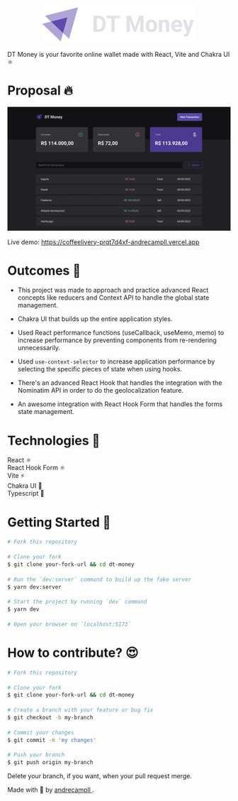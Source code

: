 <p align="center" t>
  <img src="./src/assets/logo-full.svg" />
</p>

DT Money is your favorite online wallet made with React, Vite and Chakra UI ⚛️


# Proposal 🔥

<p align="center" t>
  <img src="./.github/homepage.png" />
</p>

Live demo: https://coffeelivery-prqt7d4xf-andrecampll.vercel.app

# Outcomes 🚀

- This project was made to approach and practice advanced React concepts like reducers and Context API to handle the global state management.

- Chakra UI that builds up the entire application styles.

- Used React performance functions (useCallback, useMemo, memo) to increase performance by preventing components from re-rendering unnecessarily.

- Used `use-context-selector` to increase application performance by selecting the specific pieces of state when using hooks.

- There's an advanced React Hook that handles the integration with the Nominatim API in order to do the geolocalization feature.

- An awesome integration with React Hook Form that handles the forms state management.

# Technologies 🚀
React ⚛️ <br />
React Hook Form ⚛️ <br />
Vite ⚡️ <br />
Chakra UI 💅 <br />
Typescript 🦕 <br />

# Getting Started 🤔
```bash
# Fork this repository

# Clone your fork
$ git clone your-fork-url && cd dt-money

# Run the `dev:server` command to build up the fake server
$ yarn dev:server

# Start the project by running `dev` command
$ yarn dev

# Open your browser on `localhost:5173`
```

# How to contribute? 😍
```bash
# Fork this repository

# Clone your fork
$ git clone your-fork-url && cd dt-money

# Create a branch with your feature or bug fix
$ git checkout -b my-branch

# Commit your changes
$ git commit -m 'my changes'

# Push your branch
$ git push origin my-branch
```

Delete your branch, if you want, when your pull request merge. <br />

Made with 💜 by <a href="https://www.linkedin.com/in/andrecampll/" target="_blank"> andrecampll </a>. <br />
<br />
